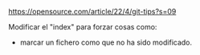 https://opensource.com/article/22/4/git-tips?s=09

Modificar el "index" para forzar cosas como:
 - marcar un fichero como que no ha sido modificado.
